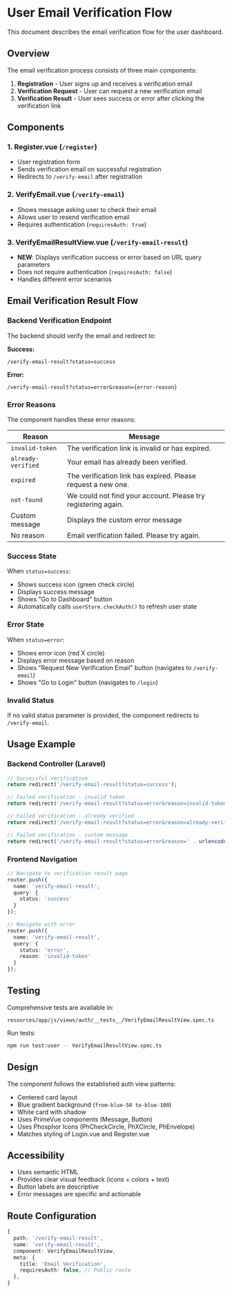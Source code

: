 # User Email Verification Flow

This document describes the email verification flow for the user dashboard.

## Overview

The email verification process consists of three main components:

1. **Registration** - User signs up and receives a verification email
2. **Verification Request** - User can request a new verification email
3. **Verification Result** - User sees success or error after clicking the verification link

## Components

### 1. Register.vue (`/register`)
- User registration form
- Sends verification email on successful registration
- Redirects to `/verify-email` after registration

### 2. VerifyEmail.vue (`/verify-email`)
- Shows message asking user to check their email
- Allows user to resend verification email
- Requires authentication (`requiresAuth: true`)

### 3. VerifyEmailResultView.vue (`/verify-email-result`)
- **NEW**: Displays verification success or error based on URL query parameters
- Does not require authentication (`requiresAuth: false`)
- Handles different error scenarios

## Email Verification Result Flow

### Backend Verification Endpoint

The backend should verify the email and redirect to:

**Success:**
```
/verify-email-result?status=success
```

**Error:**
```
/verify-email-result?status=error&reason={error-reason}
```

### Error Reasons

The component handles these error reasons:

| Reason | Message |
|--------|---------|
| `invalid-token` | The verification link is invalid or has expired. |
| `already-verified` | Your email has already been verified. |
| `expired` | The verification link has expired. Please request a new one. |
| `not-found` | We could not find your account. Please try registering again. |
| Custom message | Displays the custom error message |
| No reason | Email verification failed. Please try again. |

### Success State

When `status=success`:
- Shows success icon (green check circle)
- Displays success message
- Shows "Go to Dashboard" button
- Automatically calls `userStore.checkAuth()` to refresh user state

### Error State

When `status=error`:
- Shows error icon (red X circle)
- Displays error message based on reason
- Shows "Request New Verification Email" button (navigates to `/verify-email`)
- Shows "Go to Login" button (navigates to `/login`)

### Invalid Status

If no valid status parameter is provided, the component redirects to `/verify-email`.

## Usage Example

### Backend Controller (Laravel)

```php
// Successful verification
return redirect('/verify-email-result?status=success');

// Failed verification - invalid token
return redirect('/verify-email-result?status=error&reason=invalid-token');

// Failed verification - already verified
return redirect('/verify-email-result?status=error&reason=already-verified');

// Failed verification - custom message
return redirect('/verify-email-result?status=error&reason=' . urlencode('Custom error message'));
```

### Frontend Navigation

```typescript
// Navigate to verification result page
router.push({
  name: 'verify-email-result',
  query: {
    status: 'success'
  }
});

// Navigate with error
router.push({
  name: 'verify-email-result',
  query: {
    status: 'error',
    reason: 'invalid-token'
  }
});
```

## Testing

Comprehensive tests are available in:
```
resources/app/js/views/auth/__tests__/VerifyEmailResultView.spec.ts
```

Run tests:
```bash
npm run test:user -- VerifyEmailResultView.spec.ts
```

## Design

The component follows the established auth view patterns:
- Centered card layout
- Blue gradient background (`from-blue-50 to-blue-100`)
- White card with shadow
- Uses PrimeVue components (Message, Button)
- Uses Phosphor Icons (PhCheckCircle, PhXCircle, PhEnvelope)
- Matches styling of Login.vue and Register.vue

## Accessibility

- Uses semantic HTML
- Provides clear visual feedback (icons + colors + text)
- Button labels are descriptive
- Error messages are specific and actionable

## Route Configuration

```typescript
{
  path: '/verify-email-result',
  name: 'verify-email-result',
  component: VerifyEmailResultView,
  meta: {
    title: 'Email Verification',
    requiresAuth: false, // Public route
  },
}
```
